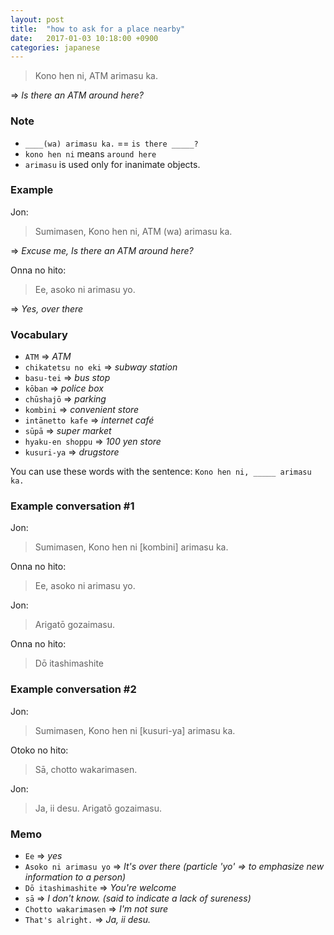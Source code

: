 ```yaml
---
layout: post
title:  "how to ask for a place nearby"
date:   2017-01-03 10:18:00 +0900
categories: japanese
---
```


> Kono hen ni, ATM arimasu ka.

=> _Is there an ATM around here?_

### Note

* `____(wa) arimasu ka.` == `is there _____?`
* `kono hen ni` means `around here`
* `arimasu` is used only for inanimate objects.

### Example

Jon:

> Sumimasen, Kono hen ni, ATM (wa) arimasu ka.

=> _Excuse me, Is there an ATM around here?_

Onna no hito:

> Ee, asoko ni arimasu yo.

=> _Yes, over there_

### Vocabulary

* `ATM` => _ATM_
* `chikatetsu no eki` => _subway station_
* `basu-tei` => _bus stop_
* `kōban` => _police box_
* `chūshajō` => _parking_
* `kombini` => _convenient store_
* `intānetto kafe` => _internet café_
* `sūpā` => _super market_
* `hyaku-en shoppu` => _100 yen store_
* `kusuri-ya` => _drugstore_

You can use these words with the sentence: `Kono hen ni, _____ arimasu ka.`

### Example conversation #1

Jon:

> Sumimasen, Kono hen ni [kombini] arimasu ka.

Onna no hito:

> Ee, asoko ni arimasu yo.

Jon:

> Arigatō gozaimasu.

Onna no hito:

> Dō itashimashite

### Example conversation #2

Jon:

> Sumimasen, Kono hen ni [kusuri-ya] arimasu ka.

Otoko no hito:

> Sā, chotto wakarimasen.

Jon:

> Ja, ii desu. Arigatō gozaimasu.

### Memo

* `Ee` => _yes_
* `Asoko ni arimasu yo` => _It's over there (particle 'yo' => to emphasize new information to a person)_
* `Dō itashimashite` => _You're welcome_
* `sā` => _I don't know. (said to indicate a lack of sureness)_
* `Chotto wakarimasen` => _I'm not sure_
* `That's alright.` => _Ja, ii desu._
